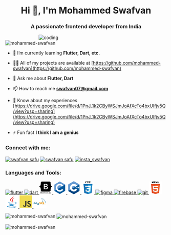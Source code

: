 <h1 align="center">Hi 👋, I'm Mohammed Swafvan</h1>
<h3 align="center">A passionate frontend developer from India</h3>

<img align="right" alt="coding" width="400" src="https://media.tenor.com/YZPnGuPeZv8AAAAd/coding.gif">

<p align="left"> <img src="https://komarev.com/ghpvc/?username=mohammed-swafvan&label=Profile%20views&color=0e75b6&style=flat" alt="mohammed-swafvan" /> </p>


- 🌱 I’m currently learning **Flutter, Dart, etc.**

- 👨‍💻 All of my projects are available at [https://github.com/mohammed-swafvan](https://github.com/mohammed-swafvan)

- 💬 Ask me about **Flutter, Dart**

- 📫 How to reach me **swafvan07@gmail.com**

- 📄 Know about my experiences [https://drive.google.com/file/d/1PnJ_1k2CByWSJmJoAfXcTo4bxUIfjv5Q/view?usp=sharing](https://drive.google.com/file/d/1PnJ_1k2CByWSJmJoAfXcTo4bxUIfjv5Q/view?usp=sharing)

- ⚡ Fun fact **I think I am a genius**

<h3 align="left">Connect with me:</h3>
<p align="left">
<a href="https://linkedin.com/in/swafvan safu" target="blank"><img align="center" src="https://raw.githubusercontent.com/rahuldkjain/github-profile-readme-generator/master/src/images/icons/Social/linked-in-alt.svg" alt="swafvan safu" height="30" width="40" /></a>
<a href="https://fb.com/swafvan safu" target="blank"><img align="center" src="https://raw.githubusercontent.com/rahuldkjain/github-profile-readme-generator/master/src/images/icons/Social/facebook.svg" alt="swafvan safu" height="30" width="40" /></a>
<a href="https://instagram.com/insta_swafvan" target="blank"><img align="center" src="https://raw.githubusercontent.com/rahuldkjain/github-profile-readme-generator/master/src/images/icons/Social/instagram.svg" alt="insta_swafvan" height="30" width="40" /></a>
</p>

<h3 align="left">Languages and Tools:</h3>
<p align="left"> <a href="https://flutter.dev" target="_blank" rel="noreferrer"> <img src="https://www.vectorlogo.zone/logos/flutterio/flutterio-icon.svg" alt="flutter" width="40" height="40"/> </a> <a href="https://dart.dev" target="_blank" rel="noreferrer"> <img src="https://www.vectorlogo.zone/logos/dartlang/dartlang-icon.svg" alt="dart" width="40" height="40"/> </a>  <a href="https://getbootstrap.com" target="_blank" rel="noreferrer"> <img src="https://raw.githubusercontent.com/devicons/devicon/master/icons/bootstrap/bootstrap-plain-wordmark.svg" alt="bootstrap" width="40" height="40"/> </a> <a href="https://www.cprogramming.com/" target="_blank" rel="noreferrer"> <img src="https://raw.githubusercontent.com/devicons/devicon/master/icons/c/c-original.svg" alt="c" width="40" height="40"/> </a> <a href="https://www.w3schools.com/cpp/" target="_blank" rel="noreferrer"> <img src="https://raw.githubusercontent.com/devicons/devicon/master/icons/cplusplus/cplusplus-original.svg" alt="cplusplus" width="40" height="40"/> </a> <a href="https://www.w3schools.com/css/" target="_blank" rel="noreferrer"> <img src="https://raw.githubusercontent.com/devicons/devicon/master/icons/css3/css3-original-wordmark.svg" alt="css3" width="40" height="40"/> </a>  <a href="https://www.figma.com/" target="_blank" rel="noreferrer"> <img src="https://www.vectorlogo.zone/logos/figma/figma-icon.svg" alt="figma" width="40" height="40"/> </a> <a href="https://firebase.google.com/" target="_blank" rel="noreferrer"> <img src="https://www.vectorlogo.zone/logos/firebase/firebase-icon.svg" alt="firebase" width="40" height="40"/> </a> <a href="https://git-scm.com/" target="_blank" rel="noreferrer"> <img src="https://www.vectorlogo.zone/logos/git-scm/git-scm-icon.svg" alt="git" width="40" height="40"/> </a> <a href="https://www.w3.org/html/" target="_blank" rel="noreferrer"> <img src="https://raw.githubusercontent.com/devicons/devicon/master/icons/html5/html5-original-wordmark.svg" alt="html5" width="40" height="40"/> </a> <a href="https://www.java.com" target="_blank" rel="noreferrer"> <img src="https://raw.githubusercontent.com/devicons/devicon/master/icons/java/java-original.svg" alt="java" width="40" height="40"/> </a> <a href="https://developer.mozilla.org/en-US/docs/Web/JavaScript" target="_blank" rel="noreferrer"> <img src="https://raw.githubusercontent.com/devicons/devicon/master/icons/javascript/javascript-original.svg" alt="javascript" width="40" height="40"/> </a> <a href="https://www.mysql.com/" target="_blank" rel="noreferrer"> <img src="https://raw.githubusercontent.com/devicons/devicon/master/icons/mysql/mysql-original-wordmark.svg" alt="mysql" width="40" height="40"/> </a> </p>

<p><img align="left" src="https://github-readme-stats.vercel.app/api/top-langs?username=mohammed-swafvan&show_icons=true&locale=en&layout=compact" alt="mohammed-swafvan" /></p>

<p>&nbsp;<img align="center" src="https://github-readme-stats.vercel.app/api?username=mohammed-swafvan&show_icons=true&locale=en" alt="mohammed-swafvan" /></p>

<p><img align="center" src="https://github-readme-streak-stats.herokuapp.com/?user=mohammed-swafvan&" alt="mohammed-swafvan" /></p>
